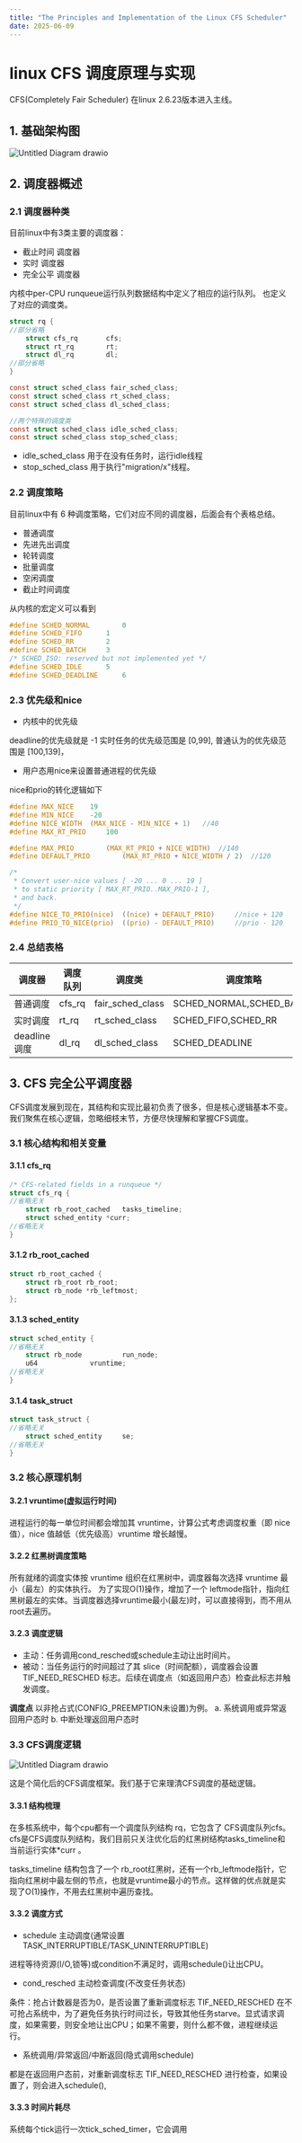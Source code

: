 ```yaml
---
title: "The Principles and Implementation of the Linux CFS Scheduler"
date: 2025-06-09
---
```


# linux CFS 调度原理与实现

CFS(Completely Fair Scheduler) 在linux 2.6.23版本进入主线。

## 1. 基础架构图

![Untitled Diagram drawio](https://github.com/user-attachments/assets/d9d96fda-5252-47cb-9f07-dd91f0661131)

## 2. 调度器概述

### 2.1 调度器种类

目前linux中有3类主要的调度器：

- 截止时间 调度器
- 实时 调度器
- 完全公平 调度器

内核中per-CPU runqueue运行队列数据结构中定义了相应的运行队列。
也定义了对应的调度类。

```c
struct rq {
//部分省略
	struct cfs_rq		cfs;
	struct rt_rq		rt;
	struct dl_rq		dl;
//部分省略
}

const struct sched_class fair_sched_class;
const struct sched_class rt_sched_class;
const struct sched_class dl_sched_class;

//两个特殊的调度类
const struct sched_class idle_sched_class;
const struct sched_class stop_sched_class;
```

- idle_sched_class 用于在没有任务时，运行idle线程
- stop_sched_class 用于执行"migration/x"线程。

### 2.2 调度策略

目前linux中有 6 种调度策略，它们对应不同的调度器，后面会有个表格总结。

- 普通调度
- 先进先出调度
- 轮转调度
- 批量调度
- 空闲调度
- 截止时间调度

从内核的宏定义可以看到

```c
#define SCHED_NORMAL		0
#define SCHED_FIFO		1
#define SCHED_RR		2
#define SCHED_BATCH		3
/* SCHED_ISO: reserved but not implemented yet */
#define SCHED_IDLE		5
#define SCHED_DEADLINE		6
```

### 2.3 优先级和nice

- 内核中的优先级

deadline的优先级就是 -1
实时任务的优先级范围是 [0,99],
普通认为的优先级范围是 [100,139]，

- 用户态用nice来设置普通进程的优先级

nice和prio的转化逻辑如下

```c
#define MAX_NICE	19
#define MIN_NICE	-20
#define NICE_WIDTH	(MAX_NICE - MIN_NICE + 1)	//40
#define MAX_RT_PRIO		100

#define MAX_PRIO		(MAX_RT_PRIO + NICE_WIDTH)	//140
#define DEFAULT_PRIO		(MAX_RT_PRIO + NICE_WIDTH / 2)	//120

/*
 * Convert user-nice values [ -20 ... 0 ... 19 ]
 * to static priority [ MAX_RT_PRIO..MAX_PRIO-1 ],
 * and back.
 */
#define NICE_TO_PRIO(nice)	((nice) + DEFAULT_PRIO)		//nice + 120
#define PRIO_TO_NICE(prio)	((prio) - DEFAULT_PRIO)		//prio - 120
```

### 2.4 总结表格

| 调度器 | 调度队列 | 调度类 | 调度策略 | 优先级 | 
| --- | --- | --- | --- | --- |
| 普通调度 | cfs_rq | fair_sched_class | SCHED_NORMAL,SCHED_BATCH | 100~139 |
| 实时调度 | rt_rq | rt_sched_class | SCHED_FIFO,SCHED_RR | 0~99 |
| deadline调度 | dl_rq | dl_sched_class | SCHED_DEADLINE | -1 |

## 3. CFS 完全公平调度器

CFS调度发展到现在，其结构和实现比最初负责了很多，但是核心逻辑基本不变。我们聚焦在核心逻辑，忽略细枝末节，方便尽快理解和掌握CFS调度。

### 3.1 核心结构和相关变量

#### 3.1.1 cfs_rq

```c
/* CFS-related fields in a runqueue */
struct cfs_rq {
//省略无关
	struct rb_root_cached	tasks_timeline;
	struct sched_entity	*curr;
//省略无关
}
```

#### 3.1.2 rb_root_cached

```c
struct rb_root_cached {
	struct rb_root rb_root;
	struct rb_node *rb_leftmost;
};
```

#### 3.1.3 sched_entity

```c
struct sched_entity {
//省略无关
	struct rb_node			run_node;
	u64				vruntime;
//省略无关
}
```

#### 3.1.4 task_struct

```c
struct task_struct {
//省略无关
	struct sched_entity		se;
//省略无关
}
```

### 3.2 核心原理机制

#### 3.2.1 vruntime(虚拟运行时间)

进程运行的每一单位时间都会增加其 vruntime，计算公式考虑调度权重（即 nice 值），nice 值越低（优先级高）vruntime 增长越慢。

#### 3.2.2 红黑树调度策略

所有就绪的调度实体按 vruntime 组织在红黑树中，调度器每次选择 vruntime 最小（最左）的实体执行。
为了实现O(1)操作，增加了一个 leftmode指针，指向红黑树最左的实体。当调度器选择vruntime最小(最左)时，可以直接得到，而不用从root去遍历。

#### 3.2.3 调度逻辑

- 主动：任务调用cond_resched或schedule主动让出时间片。
- 被动：当任务运行的时间超过了其 slice（时间配额），调度器会设置 TIF_NEED_RESCHED 标志。后续在调度点（如返回用户态）检查此标志并触发调度。

**调度点**
以非抢占式(CONFIG_PREEMPTION未设置)为例。
a. 系统调用或异常返回用户态时
b. 中断处理返回用户态时

### 3.3 CFS调度逻辑

![Untitled Diagram drawio](https://github.com/user-attachments/assets/d9d96fda-5252-47cb-9f07-dd91f0661131)

这是个简化后的CFS调度框架。我们基于它来理清CFS调度的基础逻辑。

#### 3.3.1 结构梳理

在多核系统中，每个cpu都有一个调度队列结构 rq，它包含了 CFS调度队列cfs。cfs是CFS调度队列结构，我们目前只关注优化后的红黑树结构tasks_timeline和当前运行实体*curr 。

tasks_timeline 结构包含了一个 rb_root红黑树，还有一个rb_leftmode指针，它指向红黑树中最左侧的节点，也就是vruntime最小的节点。这样做的优点就是实现了O(1)操作，不用去红黑树中遍历查找。

#### 3.3.2 调度方式

- schedule 主动调度(通常设置TASK_INTERRUPTIBLE/TASK_UNINTERRUPTIBLE)

进程等待资源(I/O,锁等)或condition不满足时，调用schedule()让出CPU。

- cond_resched 主动检查调度(不改变任务状态)

条件：抢占计数器是否为0，是否设置了重新调度标志 TIF_NEED_RESCHED 
在不可抢占系统中，为了避免任务执行时间过长，导致其他任务starve。显式请求调度，如果需要，则安全地让出CPU；如果不需要，则什么都不做，进程继续运行。

- 系统调用/异常返回/中断返回(隐式调用schedule)

都是在返回用户态前，对重新调度标志 TIF_NEED_RESCHED 进行检查，如果设置了，则会进入schedule(),

#### 3.3.3 时间片耗尽

系统每个tick运行一次tick_sched_timer，它会调用





